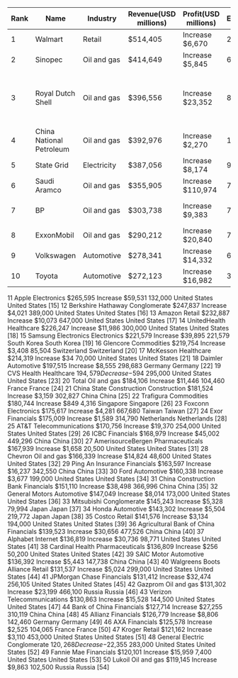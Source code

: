 | Rank | Name | Industry | Revenue(USD millions) | Profit(USD millions) | Employees | Country | Ref |
| ---- | ---- | -------- | --------------------- | -------------------- | --------- | ------- | --- |
| 1 | Walmart | Retail | $514,405 | Increase $6,670 | 2,200,000 | United States | United States	[5] |
| 2 | Sinopec | Oil and gas | $414,649 | Increase $5,845 | 619,151 | China | China [6] |
| 3 | Royal Dutch Shell | Oil and gas | $396,556 | Increase $23,352 | 81,000 | Netherlands | Netherlands United Kingdom United Kingdom	[7] |
| 4 | China National Petroleum | Oil and gas | $392,976 | Increase $2,270 | 1,382,401 | China | China [8] |
| 5 | State Grid | Electricity | $387,056 | Increase $8,174 | 917,717 | China | China [9] |
| 6 | Saudi Aramco | Oil and gas | $355,905 | Increase $110,974 | 76,418 | Saudi Arabia | Saudi Arabia [10] |
| 7 | BP | Oil and gas | $303,738 | Increase $9,383 | 73,000 | United Kingdom | United Kingdom [11] |
| 8 | ExxonMobil | Oil and gas | $290,212 | Increase $20,840 | 71,000 | United States | United States [12] |
| 9	| Volkswagen | Automotive | $278,341 | Increase $14,332 | 664,496 | Germany | Germany | [13] |
| 10 | Toyota | Automotive | $272,123 | Increase $16,982 | 370,870 | Japan | Japan | [14] |
11	Apple	Electronics	$265,595	Increase $59,531	132,000	United States United States	[15]
12	Berkshire Hathaway	Conglomerate	$247,837	Increase $4,021	389,000	United States United States	[16]
13	Amazon	Retail	$232,887	Increase $10,073	647,000	United States United States	[17]
14	UnitedHealth	Healthcare	$226,247	Increase $11,986	300,000	United States United States	[18]
15	Samsung Electronics	Electronics	$221,579	Increase $39,895	221,579	South Korea South Korea	[19]
16	Glencore	Commodities	$219,754	Increase $3,408	85,504	Switzerland Switzerland	[20]
17	McKesson	Healthcare	$214,319	Increase $34	70,000	United States United States	[21]
18	Daimler	Automotive	$197,515	Increase $8,555	298,683	Germany Germany	[22]
19	CVS Health	Healthcare	$194,579	Decrease -$594	295,000	United States United States	[23]
20	Total	Oil and gas	$184,106	Increase $11,446	104,460	France France	[24]
21	China State Construction	Construction	$181,524	Increase $3,159	302,827	China China	[25]
22	Trafigura	Commodities	$180,744	Increase $849	4,316	Singapore Singapore	[26]
23	Foxconn	Electronics	$175,617	Increase $4,281	667,680	Taiwan Taiwan	[27]
24	Exor	Financials	$175,009	Increase $1,589	314,790	Netherlands Netherlands	[28]
25	AT&T	Telecommunications	$170,756	Increase $19,370	254,000	United States United States	[29]
26	ICBC	Financials	$168,979	Increase $45,002	449,296	China China	[30]
27	AmerisourceBergen	Pharmaceuticals	$167,939	Increase $1,658	20,500	United States United States	[31]
28	Chevron	Oil and gas	$166,339	Increase $14,824	48,600	United States United States	[32]
29	Ping An Insurance	Financials	$163,597	Increase $16,237	342,550	China China	[33]
30	Ford	Automotive	$160,338	Increase $3,677	199,000	United States United States	[34]
31	China Construction Bank	Financials	$151,110	Increase $38,498	366,996	China China	[35]
32	General Motors	Automotive	$147,049	Increase $8,014	173,000	United States United States	[36]
33	Mitsubishi	Conglomerate	$145,243	Increase $5,328	79,994	Japan Japan	[37]
34	Honda	Automotive	$143,302	Increase $5,504	219,772	Japan Japan	[38]
35	Costco	Retail	$141,576	Increase $3,134	194,000	United States United States	[39]
36	Agricultural Bank of China	Financials	$139,523	Increase $30,656	477,526	China China	[40]
37	Alphabet	Internet	$136,819	Increase $30,736	98,771	United States United States	[41]
38	Cardinal Health	Pharmaceuticals	$136,809	Increase $256	50,200	United States United States	[42]
39	SAIC Motor	Automotive	$136,392	Increase $5,443	147,738	China China	[43]
40	Walgreens Boots Alliance	Retail	$131,537	Increase $5,024	299,000	United States United States	[44]
41	JPMorgan Chase	Financials	$131,412	Increase $32,474	256,105	United States United States	[45]
42	Gazprom	Oil and gas	$131,302	Increase $23,199	466,100	Russia Russia	[46]
43	Verizon	Telecommunications	$130,863	Increase $15,528	144,500	United States United States	[47]
44	Bank of China	Financials	$127,714	Increase $27,255	310,119	China China	[48]
45	Allianz	Financials	$126,779	Increase $8,806	142,460	Germany Germany	[49]
46	AXA	Financials	$125,578	Increase $2,525	104,065	France France	[50]
47	Kroger	Retail	$121,162	Increase $3,110	453,000	United States United States	[51]
48	General Electric	Conglomerate	$120,268	Decrease -$22,355	283,000	United States United States	[52]
49	Fannie Mae	Financials	$120,101	Increase $15,959	7,400	United States United States	[53]
50	Lukoil	Oil and gas	$119,145	Increase $9,863	102,500	Russia Russia	[54]
